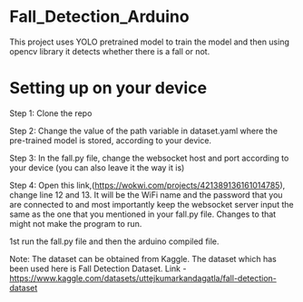 # Fall_Detection_Arduino
This project uses YOLO pretrained model to train the model and then using opencv library it detects whether there is a fall or not. 

# Setting up on your device 
Step 1: Clone the repo 

Step 2: Change the value of the path variable  in dataset.yaml where the pre-trained model is stored, according to your device.

Step 3: In the fall.py file, change the websocket host and port according to your device (you can also leave it the way it is)

Step 4: Open this link,(https://wokwi.com/projects/421389136161014785), change line 12 and 13. It will be the WiFi name and the password that you are connected to and most importantly keep the websocket server input the same as the one that you mentioned in your fall.py file. Changes to that might not make the program to run.  

1st run the fall.py file and then the  arduino compiled file. 

Note: The dataset can be obtained from Kaggle. The dataset which has been used here is Fall Detection Dataset. Link - https://www.kaggle.com/datasets/uttejkumarkandagatla/fall-detection-dataset
